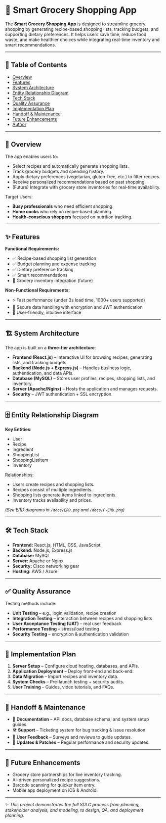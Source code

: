 # 🛒 Smart Grocery Shopping App  

The **Smart Grocery Shopping App** is designed to streamline grocery shopping by generating recipe-based shopping lists, tracking budgets, and supporting dietary preferences. It helps users save time, reduce food waste, and make healthier choices while integrating real-time inventory and smart recommendations.  

---

## 📖 Table of Contents  
- [Overview](#overview)  
- [Features](#features)  
- [System Architecture](#system-architecture)  
- [Entity Relationship Diagram](#entity-relationship-diagram)  
- [Tech Stack](#tech-stack)  
- [Quality Assurance](#quality-assurance)  
- [Implementation Plan](#implementation-plan)  
- [Handoff & Maintenance](#handoff--maintenance)  
- [Future Enhancements](#future-enhancements)  
- [Author](#author)  

---

## 🔎 Overview  
The app enables users to:  
- Select recipes and automatically generate shopping lists.  
- Track grocery budgets and spending history.  
- Apply dietary preferences (vegetarian, gluten-free, etc.) to filter recipes.  
- Receive personalized recommendations based on past shopping.  
- (Future) Integrate with grocery store inventories for real-time availability.  

Target Users:  
- **Busy professionals** who need efficient shopping.  
- **Home cooks** who rely on recipe-based planning.  
- **Health-conscious shoppers** focused on nutrition tracking.  

---

## ✨ Features  

**Functional Requirements:**  
- ✅ Recipe-based shopping list generation  
- ✅ Budget planning and expense tracking  
- ✅ Dietary preference tracking  
- ✅ Smart recommendations  
- 🔄 Grocery inventory integration (future)  

**Non-Functional Requirements:**  
- ⚡ Fast performance (under 3s load time, 1000+ users supported)  
- 🔐 Secure data handling with encryption and JWT authentication  
- 🎨 User-friendly, intuitive interface  

---

## 🏗 System Architecture  

The app is built on a **three-tier architecture**:  

- **Frontend (React.js)** – Interactive UI for browsing recipes, generating lists, and tracking budgets.  
- **Backend (Node.js + Express.js)** – Handles business logic, authentication, and data APIs.  
- **Database (MySQL)** – Stores user profiles, recipes, shopping lists, and inventory.  
- **Server (Apache/Nginx)** – Hosts the application and manages requests.  
- **Security** – JWT authentication + SSL encryption.  

---

## 🗄 Entity Relationship Diagram  

**Key Entities:**  
- User  
- Recipe  
- Ingredient  
- ShoppingList  
- ShoppingListItem  
- Inventory  

Relationships:  
- Users create recipes and shopping lists.  
- Recipes consist of multiple ingredients.  
- Shopping lists generate items linked to ingredients.  
- Inventory tracks availability and prices.  

*(See ERD diagrams in `/docs/ERD.png` and `/docs/P-ERD.png`)*  

---

## 🛠 Tech Stack  

- **Frontend:** React.js, HTML, CSS, JavaScript  
- **Backend:** Node.js, Express.js  
- **Database:** MySQL  
- **Server:** Apache or Nginx  
- **Security:** Cisco networking gear  
- **Hosting:** AWS / Azure  

---

## ✅ Quality Assurance  

Testing methods include:  
- **Unit Testing** – e.g., login validation, recipe creation  
- **Integration Testing** – interaction between recipes and shopping lists  
- **User Acceptance Testing (UAT)** – real user feedback  
- **Performance Testing** – stress/load testing  
- **Security Testing** – encryption & authentication validation  

---

## 🚀 Implementation Plan  

1. **Server Setup** – Configure cloud hosting, databases, and APIs.  
2. **Application Deployment** – Deploy front-end and back-end.  
3. **Data Migration** – Import recipes and inventory data.  
4. **System Checks** – Pre-launch testing + security audits.  
5. **User Training** – Guides, video tutorials, and FAQs.  

---

## 🔄 Handoff & Maintenance  

- 📑 **Documentation** – API docs, database schema, and system setup guides.  
- 🛠 **Support** – Ticketing system for bug tracking & issue resolution.  
- 📢 **User Feedback** – Surveys and reviews to guide updates.  
- 🔐 **Updates & Patches** – Regular performance and security updates.  

---

## 🌱 Future Enhancements  

- Grocery store partnerships for live inventory tracking.  
- AI-driven personalized recipe suggestions.  
- Barcode scanning for quicker item entry.  
- Mobile app deployment on iOS & Android.  

---

✨ *This project demonstrates the full SDLC process from planning, stakeholder analysis, and modeling, to design, QA, and deployment planning.*  
